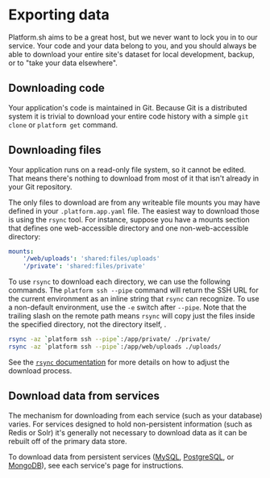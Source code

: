 # Exporting data

Platform.sh aims to be a great host, but we never want to lock you in to our service. Your code and your data belong to you, and you should always be able to download your entire site's dataset for local development, backup, or to "take your data elsewhere".

## Downloading code

Your application's code is maintained in Git.  Because Git is a distributed system it is trivial to download your entire code history with a simple `git clone` or `platform get` command.

## Downloading files

Your application runs on a read-only file system, so it cannot be edited.  That means there's nothing to download from most of it that isn't already in your Git repository.

The only files to download are from any writeable file mounts you may have defined in your `.platform.app.yaml` file.  The easiest way to download those is using the `rsync` tool.  For instance, suppose you have a mounts section that defines one web-accessible directory and one non-web-accessible directory:

```yaml
mounts:
    '/web/uploads': 'shared:files/uploads'
    '/private': 'shared:files/private'
```

To use `rsync` to download each directory, we can use the following commands.  The `platform ssh --pipe` command will return the SSH URL for the current environment as an inline string that `rsync` can recognize. To use a non-default environment, use the `-e` switch after `--pipe`.  Note that the trailing slash on the remote path means `rsync` will copy just the files inside the specified directory, not the directory itself, .

```bash
rsync -az `platform ssh --pipe`:/app/private/ ./private/
rsync -az `platform ssh --pipe`:/app/web/uploads ./uploads/
```

See the [`rsync` documentation](http://linuxcommand.org/man_pages/rsync1.html) for more details on how to adjust the download process.

## Download data from services

The mechanism for downloading from each service (such as your database) varies.  For services designed to hold non-persistent information (such as Redis or Solr) it's generally not necessary to download data as it can be rebuilt off of the primary data store.

To download data from persistent services ([MySQL](/configuration/services/mysql.md), [PostgreSQL](/configuration/services/postgresql.md), or [MongoDB](/configuration/services/mongodb.md)), see each service's page for instructions.
